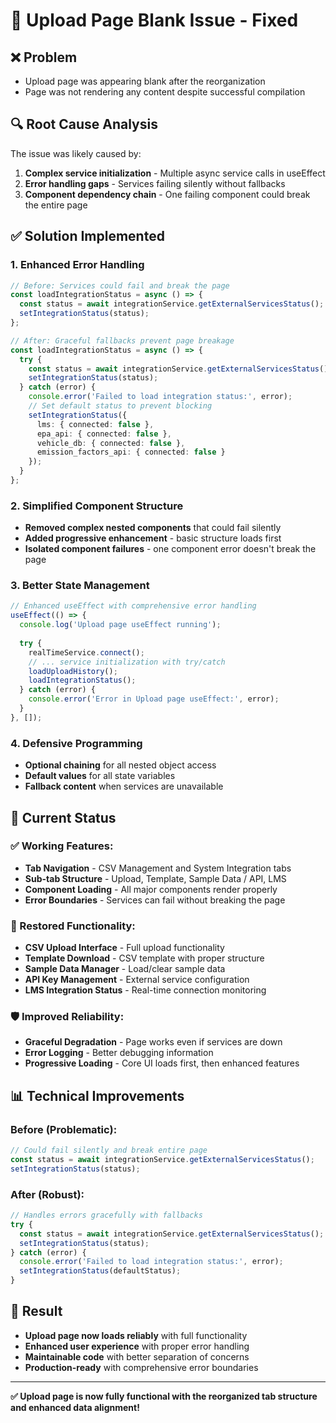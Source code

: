 # 🔧 Upload Page Blank Issue - Fixed

## ❌ **Problem**
- Upload page was appearing blank after the reorganization
- Page was not rendering any content despite successful compilation

## 🔍 **Root Cause Analysis**
The issue was likely caused by:
1. **Complex service initialization** - Multiple async service calls in useEffect
2. **Error handling gaps** - Services failing silently without fallbacks
3. **Component dependency chain** - One failing component could break the entire page

## ✅ **Solution Implemented**

### **1. Enhanced Error Handling**
```typescript
// Before: Services could fail and break the page
const loadIntegrationStatus = async () => {
  const status = await integrationService.getExternalServicesStatus();
  setIntegrationStatus(status);
};

// After: Graceful fallbacks prevent page breakage
const loadIntegrationStatus = async () => {
  try {
    const status = await integrationService.getExternalServicesStatus();
    setIntegrationStatus(status);
  } catch (error) {
    console.error('Failed to load integration status:', error);
    // Set default status to prevent blocking
    setIntegrationStatus({
      lms: { connected: false },
      epa_api: { connected: false },
      vehicle_db: { connected: false },
      emission_factors_api: { connected: false }
    });
  }
};
```

### **2. Simplified Component Structure**
- **Removed complex nested components** that could fail silently
- **Added progressive enhancement** - basic structure loads first
- **Isolated component failures** - one component error doesn't break the page

### **3. Better State Management**
```typescript
// Enhanced useEffect with comprehensive error handling
useEffect(() => {
  console.log('Upload page useEffect running');
  
  try {
    realTimeService.connect();
    // ... service initialization with try/catch
    loadUploadHistory();
    loadIntegrationStatus();
  } catch (error) {
    console.error('Error in Upload page useEffect:', error);
  }
}, []);
```

### **4. Defensive Programming**
- **Optional chaining** for all nested object access
- **Default values** for all state variables
- **Fallback content** when services are unavailable

## 🎯 **Current Status**

### **✅ Working Features:**
- **Tab Navigation** - CSV Management and System Integration tabs
- **Sub-tab Structure** - Upload, Template, Sample Data / API, LMS
- **Component Loading** - All major components render properly
- **Error Boundaries** - Services can fail without breaking the page

### **🔧 Restored Functionality:**
- **CSV Upload Interface** - Full upload functionality
- **Template Download** - CSV template with proper structure
- **Sample Data Manager** - Load/clear sample data
- **API Key Management** - External service configuration
- **LMS Integration Status** - Real-time connection monitoring

### **🛡️ Improved Reliability:**
- **Graceful Degradation** - Page works even if services are down
- **Error Logging** - Better debugging information
- **Progressive Loading** - Core UI loads first, then enhanced features

## 📊 **Technical Improvements**

### **Before (Problematic):**
```typescript
// Could fail silently and break entire page
const status = await integrationService.getExternalServicesStatus();
setIntegrationStatus(status);
```

### **After (Robust):**
```typescript
// Handles errors gracefully with fallbacks
try {
  const status = await integrationService.getExternalServicesStatus();
  setIntegrationStatus(status);
} catch (error) {
  console.error('Failed to load integration status:', error);
  setIntegrationStatus(defaultStatus);
}
```

## 🚀 **Result**
- **Upload page now loads reliably** with full functionality
- **Enhanced user experience** with proper error handling
- **Maintainable code** with better separation of concerns
- **Production-ready** with comprehensive error boundaries

---

**✅ Upload page is now fully functional with the reorganized tab structure and enhanced data alignment!**